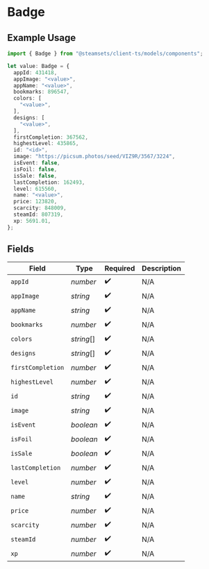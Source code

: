 # Badge

## Example Usage

```typescript
import { Badge } from "@steamsets/client-ts/models/components";

let value: Badge = {
  appId: 431418,
  appImage: "<value>",
  appName: "<value>",
  bookmarks: 896547,
  colors: [
    "<value>",
  ],
  designs: [
    "<value>",
  ],
  firstCompletion: 367562,
  highestLevel: 435865,
  id: "<id>",
  image: "https://picsum.photos/seed/VIZ9R/3567/3224",
  isEvent: false,
  isFoil: false,
  isSale: false,
  lastCompletion: 162493,
  level: 615560,
  name: "<value>",
  price: 123820,
  scarcity: 848009,
  steamId: 807319,
  xp: 5691.01,
};
```

## Fields

| Field              | Type               | Required           | Description        |
| ------------------ | ------------------ | ------------------ | ------------------ |
| `appId`            | *number*           | :heavy_check_mark: | N/A                |
| `appImage`         | *string*           | :heavy_check_mark: | N/A                |
| `appName`          | *string*           | :heavy_check_mark: | N/A                |
| `bookmarks`        | *number*           | :heavy_check_mark: | N/A                |
| `colors`           | *string*[]         | :heavy_check_mark: | N/A                |
| `designs`          | *string*[]         | :heavy_check_mark: | N/A                |
| `firstCompletion`  | *number*           | :heavy_check_mark: | N/A                |
| `highestLevel`     | *number*           | :heavy_check_mark: | N/A                |
| `id`               | *string*           | :heavy_check_mark: | N/A                |
| `image`            | *string*           | :heavy_check_mark: | N/A                |
| `isEvent`          | *boolean*          | :heavy_check_mark: | N/A                |
| `isFoil`           | *boolean*          | :heavy_check_mark: | N/A                |
| `isSale`           | *boolean*          | :heavy_check_mark: | N/A                |
| `lastCompletion`   | *number*           | :heavy_check_mark: | N/A                |
| `level`            | *number*           | :heavy_check_mark: | N/A                |
| `name`             | *string*           | :heavy_check_mark: | N/A                |
| `price`            | *number*           | :heavy_check_mark: | N/A                |
| `scarcity`         | *number*           | :heavy_check_mark: | N/A                |
| `steamId`          | *number*           | :heavy_check_mark: | N/A                |
| `xp`               | *number*           | :heavy_check_mark: | N/A                |